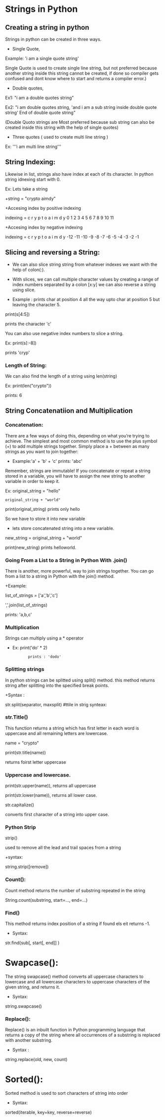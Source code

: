# Strings in Python 


## Creating a string in python

Strings in python can be created in three ways.
+ Single Quote,

 Example: 'i am a single quote string' 
 
 Single Quote is used to create single line string, but not preferred because another string inside this string cannot be created, if done so compiler gets confused and dont know where to start and returns a compiler error.)
 
+ Double quotes,

Ex1: "i am a double quotes string"

Ex2: "i am double quotes string, 'and i am a sub string inside double quote string' End of double quote string"

(Double Quoto strings are Most preferred because sub string can also be created inside this string with the help of single quotes)

+ Three quotes ( used to create multi line string )

Ex: '''i am multi
         line
       string'''


## String Indexing:

Likewise in list, strings also have index at each of its character. In python string idnexing start with 0.

Ex: Lets take a string

+string = "crypto aimdy"

+Accesing index by positive indexing

indexing =  c r y p t o   a i m  d  y
            0 1 2 3 4 5 6 7 8 9 10 11

+Accesing index by negative indexing

indexing =  c   r   y   p   t   o       a   i  m  d  y
          -12 -11 -10  -9  -8  -7  -6  -5  -4 -3 -2 -1

## Slicing and reversing a String:

+ We can also slice string string from whatever indexes we want with the help of colon(:).

+ With slices, we can call multiple character values by creating a range of index numbers separated by a colon [x:y]
we can also reverse a string using slice.

+ Example : prints char at position 4 all the way upto char at position 5 but leaving the character 5.

print(s[4:5])

prints the character 'c'


You can also use negative index numbers to slice a string.

Ex: print(s[:-8])

prints 'cryp'

### Length of String:

We can also find the length of a string using len(string)

Ex: print(len("crypto"))

prints:  6

## String Concatenatiion and Multiplication

### Concatenation:

There are a few ways of doing this, depending on what you’re trying to achieve. The simplest and most common method is to use the plus symbol (+) to add multiple strings together. Simply place a + between as many strings as you want to join together:

+ Example:'a' + 'b' + 'c'
prints:   'abc'

Remember, strings are immutable! If you concatenate or repeat a string stored in a variable, you will have to assign the new string to another variable in order to keep it.

Ex: original_string = "hello"

    original_string + "world"
    
print(original_string) prints only hello

So we have to store it into new variable

+ lets store concatenated string into a new variable.

new_string = original_string + "world"

print(new_string) prints helloworld.

### Going From a List to a String in Python With .join()
There is another, more powerful, way to join strings together. You can go from a list to a string in Python with the join() method.

+Example:

list_of_strings = ['a','b','c']

','.join(list_of_strings)

prints: 'a,b,c'

### Multiplication

Strings can multiply using a * operator

+ Ex:        print('do' * 2)

             prints : 'dodo'

### Splitting strings
In python strings can be splitted using split() method. this method returns string after splitting into the specified break points.

+Syntax :

str.split(separator, maxsplit)
#ttile in strig
synteax:

### str.Title()
This function returns a string which has first letter in each word is uppercase and all remaining letters are lowercase. 

name = "crypto"

print(str.title(name))

returns foirst letter uppercase


### Uppercase and lowercase.

print(str.upper(name)), returns all uppercase

print(str.lower(name)), returns all lower case.

str.capitalize()

converts first character of a string into upper case.

### Python Strip

strip()

used to remove all the lead and trail spaces from a string

+syntax:

string.strip([remove])


### Count():

Count method returns the number of substring repeated in the string

String.count(substring, start=..., end=...)

### Find()
This method returns index position of a string if found els eit returns -1.

+ Syntax:

str.find(sub[, start[, end]] )

# Swapcase():

The string swapcase() method converts all uppercase characters to lowercase and all lowercase characters to uppercase characters of the given string, and returns it.

+ Syntax:

string.swapcase()

### Replace():

Replace() is an inbuilt function in Python programming language that returns a copy of the string where all occurrences of a substring is replaced with another substring.

+ Syntax :

string.replace(old, new, count)

# Sorted():

Sorted method is used to sort characters of string into order

+ Syntax: 

sorted(iterable, key=key, reverse=reverse)
 
